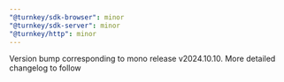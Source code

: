 ```yaml
---
"@turnkey/sdk-browser": minor
"@turnkey/sdk-server": minor
"@turnkey/http": minor
---
```


Version bump corresponding to mono release v2024.10.10. More detailed changelog to follow
